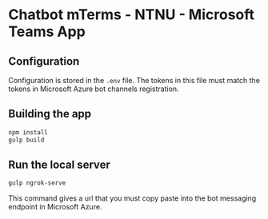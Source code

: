 # Chatbot mTerms - NTNU - Microsoft Teams App

## Configuration

Configuration is stored in the `.env` file.
The tokens in this file must match the tokens in Microsoft Azure bot channels registration.

## Building the app

``` bash
npm install
gulp build
```

## Run the local server

``` bash
gulp ngrok-serve
```
This command gives a url that you must copy paste into the bot messaging endpoint in Microsoft Azure. 
